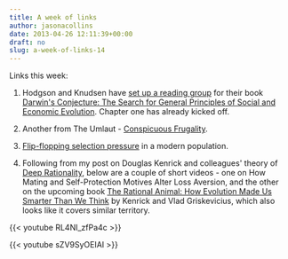 ```yaml
---
title: A week of links
author: jasonacollins
date: 2013-04-26 12:11:39+00:00
draft: no
slug: a-week-of-links-14
---
```


Links this week:

	
  1. Hodgson and Knudsen have [set up a reading group](http://darwinsconjecture.wordpress.com/about/) for their book [Darwin's Conjecture: The Search for General Principles of Social and Economic Evolution](/darwins-conjecture-generalising-darwinism/). Chapter one has already kicked off.

	
  2. Another from The Umlaut - [Conspicuous Frugality](http://theumlaut.com/2013/04/24/conspicuous-frugality/).

	
  3. [Flip-flopping selection pressure](http://www.the-scientist.com/?articles.view/articleNo/35317/title/Humans-Under-Pressure/) in a modern population.

	
  4. Following from my post on Douglas Kenrick and colleagues' theory of [Deep Rationality](https://www.jasoncollins.blog/deep-rationality-the-evolutionary-economics-of-decision-making/), below are a couple of short videos - one on How Mating and Self-Protection Motives Alter Loss Aversion, and the other on the upcoming book [The Rational Animal: How Evolution Made Us Smarter Than We Think](/kenrick-and-griskeviciuss-the-rational-animal/) by Kenrick and Vlad Griskevicius, which also looks like it covers similar territory.

{{< youtube RL4NI_zfPa4c >}}

{{< youtube sZV9SyOEIAI >}}